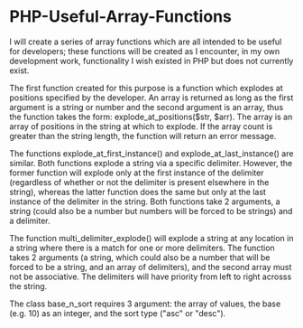 # PHP-Useful-Array-Functions
I will create a series of array functions which are all intended to be useful for developers; these functions will be created as I encounter, in my own development work, functionality I wish existed in PHP but does not currently exist.

The first function created for this purpose is a function which explodes at positions specified by the developer. An array is returned as long as the first argument is a string or number and the second argument is an array, thus the function takes the form: explode_at_positions($str, $arr). The array is an array of positions in the string at which to explode. If the array count is greater than the string length, the function will return an error message.

The functions explode_at_first_instance() and explode_at_last_instance() are similar. Both functions explode a string via a specific delimiter. However, the former function will explode only at the first instance of the delimiter (regardless of whether or not the delimiter is present elsewhere in the string), whereas the latter function does the same but only at the last instance of the delimiter in the string. Both functions take 2 arguments, a string (could also be a number but numbers will be forced to be strings) and a delimiter.

The function multi_delimiter_explode() will explode a string at any location in a string where there is a match for one or more delimiters. The function takes 2 arguments (a string, which could also be a number that will be forced to be a string, and an array of delimiters), and the second array must not be associative. The delimiters will have priority from left to right acrosss the string.

The class base_n_sort requires 3 argument: the array of values, the base (e.g. 10) as an integer, and the sort type ("asc" or "desc").
